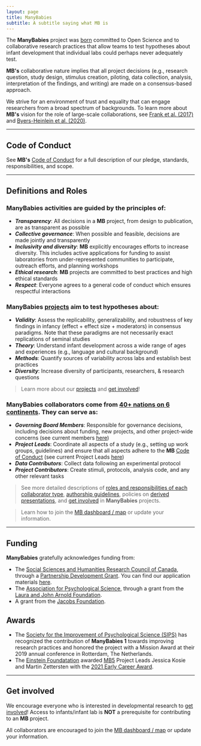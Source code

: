 ```yaml
---
layout: page
title: ManyBabies
subtitle: A subtitle saying what MB is
---
```


The **ManyBabies** project was [born](https://babieslearninglanguage.blogspot.com/2015/12/the-manybabies-project.html) committed to Open Science and to collaborative research practices that allow teams to test hypotheses about infant development that individual labs could perhaps never adequately test. <br>

**MB's** collaborative nature implies that all project decisions (e.g., research question, study design, stimulus creation, piloting, data collection, analysis, interpretation of the findings, and writing) are made on a consensus-based approach. <br>

We strive for an environment of trust and equality that can engage researchers from a broad spectrum of backgrounds. To learn more about **MB's** vision for the role of large-scale collaborations, see [Frank et al. (2017)](https://psyarxiv.com/27b43/) and [Byers-Heinlein et al. (2020)](https://psyarxiv.com/dmhk2/).

<!-- Too detailed?
Infant research usually requires significant human and financial resources and is slow to conduct. These aspects, combined with the pressure to publish at a rapid pace to secure promotions and funding, can render the conduction of large-scale projects unpractical under individual labs contexts.

Too historical?
On the other hand, large-scale *collaborative* and *Open Science* projects have the potential to test complex hypothesis and avoid the consequences of low statistical power [(Button et al., 2013)](https://doi.org/10.1038/nrn3475) and the dramatic inflation of false positives caused by “questionable research practices” [(Simmons, Nelson, & Simonsohn, 2011)](https://doi.org/10.1177/0956797611417632). Inspired by [Klein et al. (2014)](http://dx.doi.org/10.1027/1864-9335/a000178) ManyLabs' first study, in which a group of independent labs all ran the same set of replication protocols and pooled their data, an e-mail thread began, which eventually led to a [blog post](https://babieslearninglanguage.blogspot.com/2015/12/the-manybabies-project.html), and to the formation of the consortium of infancy labs.
-->

***

## Code of Conduct
See **MB's** [Code of Conduct]({{site.baseurl}}/code_conduct/) for a full description of our pledge, standards, responsibilities, and scope.

***

## Definitions and Roles

### **ManyBabies** activities are guided by the principles of:
* <b><i>Transparency</i></b>: All decisions in a **MB** project, from design to publication, are as transparent as possible
* <b><i>Collective governance</i></b>: When possible and feasible, decisions are made jointly and transparently
* <b><i>Inclusivity and diversity</i></b>: **MB** explicitly encourages efforts to increase diversity. This includes active applications for funding to assist laboratories from under-represented communities to participate, outreach efforts, and planning workshops
* <b><i>Ethical research</i></b>: **MB** projects are committed to best practices and high ethical standards
* <b><i>Respect</i></b>: Everyone agrees to a general code of conduct which ensures respectful interactions


### **ManyBabies** [projects]({{site.baseurl}}/projects/) aim to test hypotheses about:
* <b><i>Validity</i></b>: Assess the replicability, generalizability, and robustness of key findings in infancy (effect + effect size + moderators) in consensus paradigms. Note that these paradigms are not necessarily exact replications of seminal studies
* <b><i>Theory</i></b>: Understand infant development across a wide range of ages and experiences (e.g., language and cultural background)
* <b><i>Methods</i></b>: Quantify sources of variability across labs and establish best practices
* <b><i>Diversity</i></b>: Increase diversity of participants, researchers, & research questions

> Learn more about our [projects]({{site.baseurl}}/projects/) and [get involved]({{site.baseurl}}/get_involved/)!


### **ManyBabies** collaborators come from [40+ nations on 6 continents](https://manybabies.shinyapps.io/shiny_mb_map/). They can serve as:
* <b><i>Governing Board Members</i></b>: Responsible for governance decisions, including decisions about funding, new projects, and other project-wide concerns (see current members [here]({{site.baseurl}}/people/))
* <b><i>Project Leads</i></b>: Coordinate all aspects of a study (e.g., setting up work groups, guidelines) and ensure that all aspects adhere to the **MB** [Code of Conduct]({{site.baseurl}}/code_conduct/) (see current Project Leads [here]({{site.baseurl}}/get_involved/))
* <b><i>Data Contributors</i></b>: Collect data following an experimental protocol 
* <b><i>Project Contributors</i></b>: Create stimuli, protocols, analysis code, and any other relevant tasks

> See more detailed descriptions of [roles and responsibilities of each collaborator type](https://docs.google.com/document/d/1UYSevbWnBQwd_eaBe1oKkOBX-8sMsBfiPz2kwNp7Ttc/export?format=pdf), [authorship guidelines]({{site.baseurl}}/authorship/), policies on [derived presentations]({{site.baseurl}}/derived_presentations/), and [get involved]({{site.baseurl}}/get_involved/) in **ManyBabies** projects.

> Learn how to join the [MB dashboard / map]({{site.baseurl}}/map/) or update your information.


***

## Funding
**ManyBabies** gratefully acknowledges funding from:
* The [Social Sciences and Humanities Research Council of Canada](https://www.sshrc-crsh.gc.ca/), through a [Partnership Development Grant](https://www.sshrc-crsh.gc.ca/funding-financement/programs-programmes/partnership_development_grants-subventions_partenariat_developpement-eng.aspx). You can find our application materials [here](https://osf.io/xavnd/).
* The [Association for Psychological Science](https://www.psychologicalscience.org), through a grant from the [Laura and John Arnold Foundation](http://www.laaf.org/ljaf).
* A grant from the [Jacobs Foundation](https://jacobsfoundation.org).

## Awards
* The [Society for the Improvement of Psychological Science (SIPS)](https://improvingpsych.org) has recognized the contribution of **ManyBabies 1** towards improving research practices and honored the project with a Mission Award at their 2019 annual conference in Rotterdam, The Netherlands.
* The [Einstein Foundatation](https://www.einsteinfoundation.de/index.php?id=1&L=1) awarded [MB5]({{site.baseurl}}/MB5/) Project Leads Jessica Kosie and Martin Zettersten with the [2021 Early Career Award](https://www.einsteinfoundation.de/en/award/recipients/manybabies5/). 

***

## Get involved
We encourage everyone who is interested in developmental research to [get involved]({{site.baseurl}}/get_involved/)! Access to infants/infant lab is **NOT** a prerequisite for contributing to an **MB** project.

All collaborators are encouraged to join the [MB dashboard / map]({{site.baseurl}}/map/) or update your information.